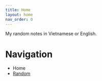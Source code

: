 ```yaml
---
title: Home
layout: home
nav_order: 0
---
```


My random notes in Vietnamese or English.

# Navigation
- Home
- [Random](Random/00index.html)